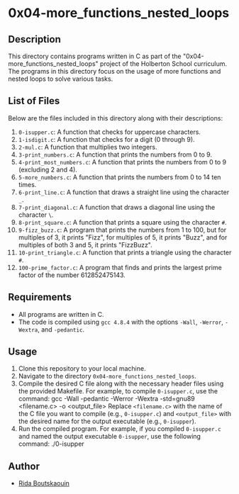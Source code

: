 # 0x04-more_functions_nested_loops

## Description
This directory contains programs written in C as part of the "0x04-more_functions_nested_loops" project of the Holberton School curriculum. The programs in this directory focus on the usage of more functions and nested loops to solve various tasks.

## List of Files
Below are the files included in this directory along with their descriptions:

1. `0-isupper.c`: A function that checks for uppercase characters.
2. `1-isdigit.c`: A function that checks for a digit (0 through 9).
3. `2-mul.c`: A function that multiplies two integers.
4. `3-print_numbers.c`: A function that prints the numbers from 0 to 9.
5. `4-print_most_numbers.c`: A function that prints the numbers from 0 to 9 (excluding 2 and 4).
6. `5-more_numbers.c`: A function that prints the numbers from 0 to 14 ten times.
7. `6-print_line.c`: A function that draws a straight line using the character `_`.
8. `7-print_diagonal.c`: A function that draws a diagonal line using the character `\`.
9. `8-print_square.c`: A function that prints a square using the character `#`.
10. `9-fizz_buzz.c`: A program that prints the numbers from 1 to 100, but for multiples of 3, it prints "Fizz", for multiples of 5, it prints "Buzz", and for multiples of both 3 and 5, it prints "FizzBuzz".
11. `10-print_triangle.c`: A function that prints a triangle using the character `#`.
12. `100-prime_factor.c`: A program that finds and prints the largest prime factor of the number 612852475143.

## Requirements
- All programs are written in C.
- The code is compiled using `gcc 4.8.4` with the options `-Wall`, `-Werror`, `-Wextra`, and `-pedantic`.

## Usage
1. Clone this repository to your local machine.
2. Navigate to the directory `0x04-more_functions_nested_loops`.
3. Compile the desired C file along with the necessary header files using the provided Makefile. For example, to compile `0-isupper.c`, use the command:
gcc -Wall -pedantic -Werror -Wextra -std=gnu89 <filename.c> -o <output_file>
Replace `<filename.c>` with the name of the C file you want to compile (e.g., `0-isupper.c`) and `<output_file>` with the desired name for the output executable (e.g., `0-isupper`).
4. Run the compiled program. For example, if you compiled `0-isupper.c` and named the output executable `0-isupper`, use the following command:
./0-isupper

## Author
- [Rida Boutskaouin](https://github.com/RidaBoutskaouin)
